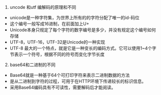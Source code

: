 1. uncode 和utf 编解码的原理和不同
- unicode是一种字符集，为世界上所有的的字符分配了唯一的id-码位
- 这个编号一般写成16进制，在前面加上U+
- Unicode本身只规定了每个字符的数字编号是多少，并没有规定这个编号如何存储
- UTF-8，UTF-16，UTF-32是Unicode的一种实现
- UTF-8 最大的一个特点，就是它是一种变长的编码方式。它可以使用1~4个字节表示一个符号，根据不同的符号而变化字节长度

2. base64和二进制的不同
- Base64就是一种基于64个可打印字符来表示二进制数据的方法
- 是从二进制到字符的过程，可用于在HTTP环境下传递较长的标识信息。
- 采用Base64编码具有不可读性，需要解码后才能阅读。